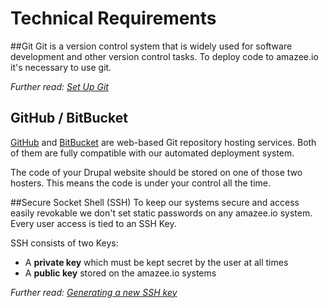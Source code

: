 # Technical Requirements

##Git
Git is a version control system that is widely used for software development and other version control tasks. To deploy code to amazee.io it's necessary to use git.

*Further read: [Set Up Git](https://help.github.com/articles/set-up-git/)*
## GitHub / BitBucket

[GitHub](http://github.com) and [BitBucket](http://bitbucket.org) are web-based Git repository hosting services. Both of them are fully compatible with our automated deployment system.

The code of your Drupal website should be stored on one of those two hosters. This means the code is under your control all the time.


##Secure Socket Shell (SSH)
To keep our systems secure and access easily revokable we don't set static passwords on any amazee.io system. Every user access is tied to an SSH Key. 

SSH consists of two Keys:

- A **private key** which must be kept secret by the user at all times
- A **public key** stored on the amazee.io systems

*Further read: [Generating a new SSH key](https://help.github.com/articles/generating-a-new-ssh-key-and-adding-it-to-the-ssh-agent/)*

